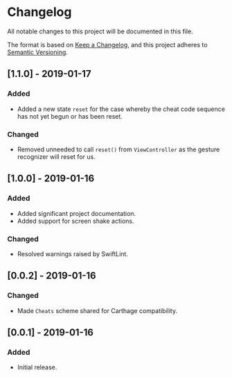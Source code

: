 # Changelog
All notable changes to this project will be documented in this file.

The format is based on [Keep a Changelog](https://keepachangelog.com/en/1.0.0/),
and this project adheres to [Semantic Versioning](https://semver.org/spec/v2.0.0.html).

## [1.1.0] - 2019-01-17
### Added
- Added a new state `reset` for the case whereby the cheat code sequence has not yet begun or has been reset.
### Changed
- Removed unneeded to call `reset()` from `ViewController` as the gesture recognizer will reset for us.

## [1.0.0] - 2019-01-16
### Added
- Added significant project documentation.
- Added support for screen shake actions.
### Changed
- Resolved warnings raised by SwiftLint.

## [0.0.2] - 2019-01-16
### Changed
- Made `Cheats` scheme shared for Carthage compatibility.

## [0.0.1] - 2019-01-16
### Added
- Initial release.